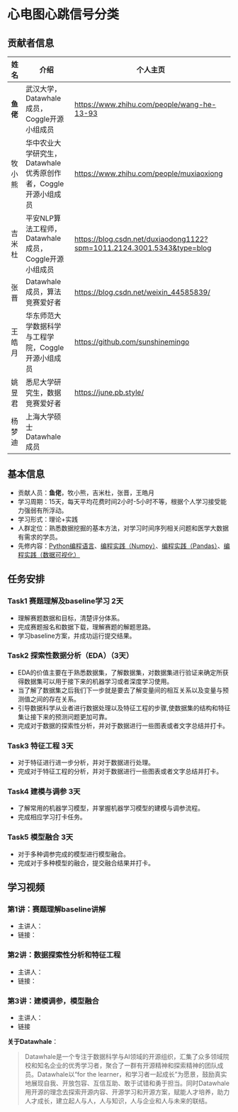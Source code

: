 # 心电图心跳信号分类

## 贡献者信息

| 姓名                 | 介绍                                | 个人主页                                  |
| -------------------- | ----------------------------------- | ----------------------------------------- |
| **鱼佬**                | 武汉大学，Datawhale成员，Coggle开源小组成员                 | https://www.zhihu.com/people/wang-he-13-93|
| 牧小熊               | 华中农业大学研究生，Datawhale优秀原创作者，Coggle开源小组成员  | https://www.zhihu.com/people/muxiaoxiong |
| 吉米杜               | 平安NLP算法工程师，Datawhale成员，Coggle开源小组成员         | https://blog.csdn.net/duxiaodong1122?spm=1011.2124.3001.5343&type=blog     |
| 张晋                 | Datawhale成员，算法竞赛爱好者                            |  https://blog.csdn.net/weixin_44585839/        |
| 王皓月               | 华东师范大学数据科学与工程学院，Coggle开源小组成员            |      https://github.com/sunshinemingo    |
| 姚昱君              |悉尼大学研究生，数据竞赛爱好者                                      |https://june.pb.style/
| 杨梦迪              |上海大学硕士 Datawhale成员 |

## 基本信息

- 贡献人员：**鱼佬**，牧小熊，吉米杜，张晋，王皓月
- 学习周期：15天，每天平均花费时间2小时-5小时不等，根据个人学习接受能力强弱有所浮动。
- 学习形式：理论+实践
- 人群定位：熟悉数据挖掘的基本方法，对学习时间序列相关问题和医学大数据有需求的学员。
- 先修内容：[Python编程语言](https://github.com/datawhalechina/team-learning-program/tree/master/Python-Language)、[编程实践（Numpy）](https://github.com/datawhalechina/team-learning-program/tree/master/IntroductionToNumpy)、[编程实践（Pandas）](https://github.com/datawhalechina/team-learning-program/tree/master/IntroductionToPandas)、[编程实践（数据可视化）](https://github.com/datawhalechina/fantastic-matplotlib)


## 任务安排

### Task1 赛题理解及baseline学习 2天

- 理解赛题数据和目标，清楚评分体系。
- 完成赛题报名和数据下载，理解赛题的解题思路。
- 学习baseline方案，并成功运行提交结果。


### Task2 探索性数据分析（EDA）（3天）

- EDA的价值主要在于熟悉数据集，了解数据集，对数据集进行验证来确定所获得数据集可以用于接下来的机器学习或者深度学习使用。
- 当了解了数据集之后我们下一步就是要去了解变量间的相互关系以及变量与预测值之间的存在关系。
- 引导数据科学从业者进行数据处理以及特征工程的步骤,使数据集的结构和特征集让接下来的预测问题更加可靠。
- 完成对于数据的探索性分析，并对于数据进行一些图表或者文字总结并打卡。

### Task3 特征工程 3天

- 对于特征进行进一步分析，并对于数据进行处理。
- 完成对于特征工程的分析，并对于数据进行一些图表或者文字总结并打卡。

### Task4 建模与调参 3天

- 了解常用的机器学习模型，并掌握机器学习模型的建模与调参流程。
- 完成相应学习打卡任务。

### Task5 模型融合 3天

- 对于多种调参完成的模型进行模型融合。
- 完成对于多种模型的融合，提交融合结果并打卡。

## 学习视频

### 第1讲：赛题理解baseline讲解
- 主讲人：
- 链接：

### 第2讲：数据探索性分析和特征工程
- 主讲人：
- 链接：

### 第3讲：建模调参，模型融合
- 主讲人：
- 链接

**关于Datawhale**：

>Datawhale是一个专注于数据科学与AI领域的开源组织，汇集了众多领域院校和知名企业的优秀学习者，聚合了一群有开源精神和探索精神的团队成员。Datawhale以“for the learner，和学习者一起成长”为愿景，鼓励真实地展现自我、开放包容、互信互助、敢于试错和勇于担当。同时Datawhale 用开源的理念去探索开源内容、开源学习和开源方案，赋能人才培养，助力人才成长，建立起人与人，人与知识，人与企业和人与未来的联结。

​	
